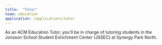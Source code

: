 ```yaml
---
title:  "Tutor"
team: education
application: /applications/tutor
---
```

As an ACM Education Tutor, you'll be in charge of tutoring students in the Jonsson School Student Enrichment Center (JSSEC) at Synergy Park North.
